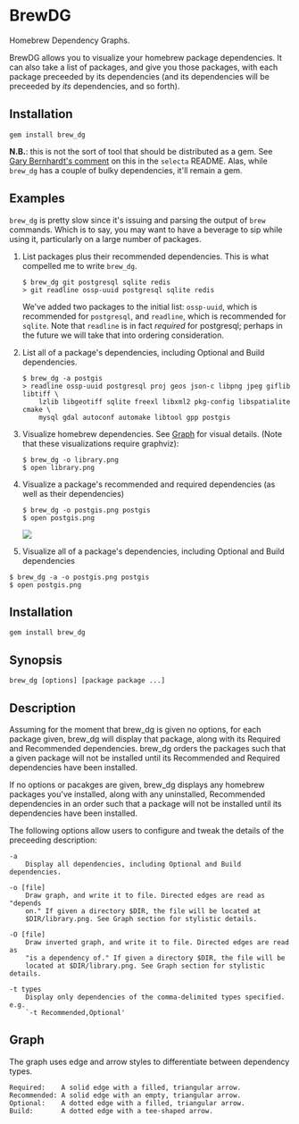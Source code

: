 # BrewDG

Homebrew Dependency Graphs.

BrewDG allows you to visualize your homebrew package dependencies. It can also take a list of packages, and give you those packages, with each package preceeded by its dependencies (and its dependencies will be preceeded by _its_ dependencies, and so forth).

## Installation

`gem install brew_dg`

**N.B.**: this is not the sort of tool that should be distributed as a gem. See [Gary Bernhardt's comment](https://github.com/garybernhardt/selecta#installation) on this in the `selecta` README. Alas, while `brew_dg` has a couple of bulky dependencies, it'll remain a gem.

## Examples

`brew_dg` is pretty slow since it's issuing and parsing the output of `brew` commands. Which is to say, you may want to have a beverage to sip while using it, particularly on a large number of packages.

1. List packages plus their recommended dependencies. This is what compelled me to write `brew_dg`.

    ```
    $ brew_dg git postgresql sqlite redis
    > git readline ossp-uuid postgresql sqlite redis
    ```

    We've added two packages to the initial list: `ossp-uuid`, which is recommended for `postgresql`, and `readline`, which is recommended for `sqlite`. Note that `readline` is in fact _required_ for postgresql; perhaps in the future we will take that into ordering consideration.

2. List all of a package's dependencies, including Optional and Build dependencies.

   ```
   $ brew_dg -a postgis
   > readline ossp-uuid postgresql proj geos json-c libpng jpeg giflib libtiff \
       lzlib libgeotiff sqlite freexl libxml2 pkg-config libspatialite cmake \
       mysql gdal autoconf automake libtool gpp postgis
   ```

3. Visualize homebrew dependencies. See [Graph](#graph) for visual details. (Note that these visualizations require graphviz):

    ```
    $ brew_dg -o library.png
    $ open library.png
    ```

4. Visualize a package's recommended and required dependencies (as well as their dependencies)

    ```
    $ brew_dg -o postgis.png postgis
    $ open postgis.png
    ```

    [![](http://f.cl.ly/items/0i041b0u1F0e3n153Z1z/postgis.png)](http://f.cl.ly/items/3g2m3y2e150X1w2d263s/postgis.png)

5. Visualize all of a package's dependencies, including Optional and Build dependencies

  ```
  $ brew_dg -a -o postgis.png postgis
  $ open postgis.png
  ```

## Installation

`gem install brew_dg`

## Synopsis

    brew_dg [options] [package package ...]

## Description

Assuming for the moment that brew_dg is given no options, for each
package given, brew_dg will display that package, along with its
Required and Recommended dependencies. brew_dg orders the packages such
that a given package will not be installed until its Recommended and
Required dependencies have been installed.

If no options or pacakges are given, brew_dg displays any homebrew
packages you've installed, along with any uninstalled, Recommended
dependencies in an order such that a package will not be installed until
its dependencies have been installed.

The following options allow users to configure and tweak the details of the
preceeding description:

    -a
        Display all dependencies, including Optional and Build dependencies.

    -o [file]
        Draw graph, and write it to file. Directed edges are read as "depends
        on." If given a directory $DIR, the file will be located at
        $DIR/library.png. See Graph section for stylistic details.

    -O [file]
        Draw inverted graph, and write it to file. Directed edges are read as
        "is a dependency of." If given a directory $DIR, the file will be
        located at $DIR/library.png. See Graph section for stylistic details.

    -t types
        Display only dependencies of the comma-delimited types specified. e.g.
        `-t Recommended,Optional'

## Graph

The graph uses edge and arrow styles to differentiate between dependency
types.

    Required:    A solid edge with a filled, triangular arrow.
    Recommended: A solid edge with an empty, triangular arrow.
    Optional:    A dotted edge with a filled, triangular arrow.
    Build:       A dotted edge with a tee-shaped arrow.

